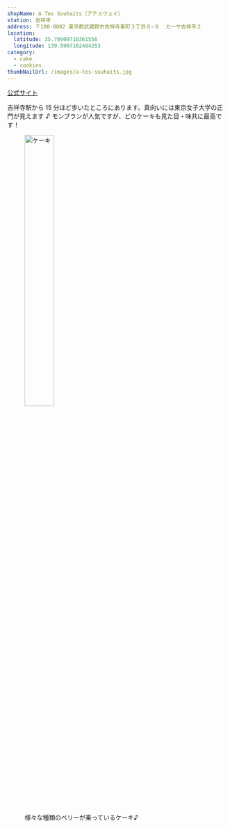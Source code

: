 ```yaml
---
shopName: A Tes Souhaits（アテスウェイ）
station: 吉祥寺
address: 〒180-0002 東京都武蔵野市吉祥寺東町３丁目８−８  カーサ吉祥寺２
location:
  latitude: 35.70909710361556
  longitude: 139.5907162404253
category:
  - cake
  - cookies
thumbNailUrl: /images/a-tes-souhaits.jpg
---
```


<a href="https://www.atessouhaits.biz/" target="_blank">公式サイト</a>

吉祥寺駅から 15 分ほど歩いたところにあります。真向いには東京女子大学の正門が見えます ♪ モンブランが人気ですが、どのケーキも見た目・味共に最高です！

<figure>
  <img width="40%" src="/images/a-tes-souhaits.jpg" alt="ケーキ" />
  <figcaption>様々な種類のベリーが乗っているケーキ♪</figcaption>
</figure>
